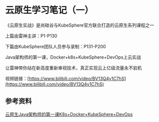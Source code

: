 # 云原生学习笔记（一）

《云原生实战》是尚硅谷与KubeSphere官方联合打造的云原生系列课程之一

上篇由雷神主讲：P1-P130 

下篇由KubeSphere团队人员参与录制：P131-P200 

Java架构师的第一课，Docker+k8s+KubeSphere+DevOps上云实战 

让雷神带你站在新高度重新审视技术，真正实现云上亿级流量永不宕机

视频链接：[https://www.bilibili.com/video/BV13Q4y1C7hS](https://www.bilibili.com/video/BV13Q4y1C7hS)



## 参考资料

[云原生Java架构师的第一课K8s+Docker+KubeSphere+DevOps](https://www.bilibili.com/video/BV13Q4y1C7hS)

